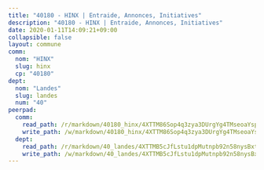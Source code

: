 ```yaml
---
title: "40180 - HINX | Entraide, Annonces, Initiatives"
description: "40180 - HINX | Entraide, Annonces, Initiatives"
date: 2020-01-11T14:09:21+09:00
collapsible: false
layout: commune
comm:
  nom: "HINX"
  slug: hinx
  cp: "40180"
dept:
  nom: "Landes"
  slug: landes
  num: "40"
peerpad:
  comm:
    read_path: /r/markdown/40180_hinx/4XTTM86Sop4q3zya3DUrgYg4TMseoaYspFdCGSZ4aJVBaNZJh
    write_path: /w/markdown/40180_hinx/4XTTM86Sop4q3zya3DUrgYg4TMseoaYspFdCGSZ4aJVBaNZJh-K3TgTxY5J4Cj8Lj3Ubn2jzhc4md3gfABT1hZVtoviEK5ZohFRhgrJaCBYX93iay32X29hGRYznW5b22jcbEntBXbf5GeHn27eXSJNGJYWQwejUg4VNGgJaDpvGfEDvyWkrdSywZs
  dept:
    read_path: /r/markdown/40_landes/4XTTMB5cJfLstu1dpMutnpb92n58nysBxt2LvNHp8iFa2he7h
    write_path: /w/markdown/40_landes/4XTTMB5cJfLstu1dpMutnpb92n58nysBxt2LvNHp8iFa2he7h-K3TgUvrqNj5GqBsxRXbDQxXTucun7uHSVZWT5C8CgQNaESTTE4cfR63JCubPGiKkKruc9dwpRJsb8aWPbJoGCdC5JVr33cPSqpb1rkjpoPrBPEdrj3zMya2yHWSYgr5GG1nyDstK
---
```


